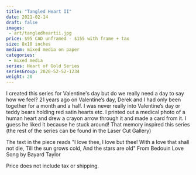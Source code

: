 ```yaml
---
title: "Tangled Heart II"
date: 2021-02-14
draft: false
images:
 - art/tangledheartii.jpg
price: $95 CAD unframed - $155 with frame + tax
size: 8x10 inches
medium: mixed media on paper
categories:
 - mixed media
series: Heart of Gold Series
seriesGroup: 2020-52-52-1234
weight: 20
---
```


I created this series for Valentine's day but do we really need a day to say how we feel? 21 years ago on Valentine’s day, Derek and I had only been together for a month and a half. I was never really into Valentine’s day or teddy bears holding red satin hearts etc. I printed out a medical photo of a human heart and drew a crayon arrow through it and made a card from it.  I guess he liked it because he stuck around! That memory inspired this series (the rest of the series can be found in the Laser Cut Gallery)  

The text in the piece reads  "I love thee, I love but thee! With a love that shall not die, Till the sun grows cold, And the stars are old" From Bedouin Love Song by Bayard Taylor

 Price does not include tax or shipping.